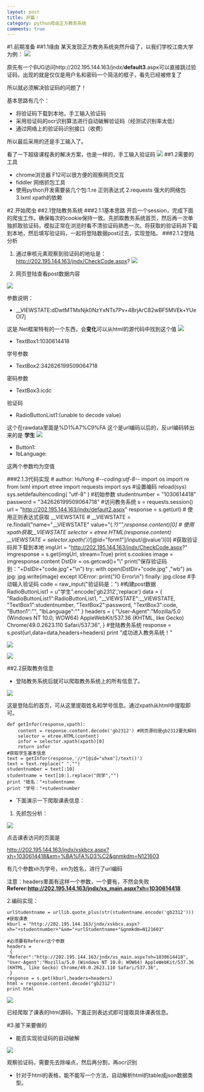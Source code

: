 ```yaml
---
layout: post
title: 开篇！
category: python爬虫正方教务系统
comments: true
---
```

#1.前期准备
##1.1缘由
某天发现正方教务系统突然升级了，以我们学校江南大学为例：
![](http://simplebrightman.github.io/blog/images/spider/1.JPG)

原先有一个BUG访问http://202.195.144.163/jndx/**default3**.aspx可以直接跳过验证码，出现的就是仅仅是用户名和密码一个简洁的框子，看先已经被修复了

所以就必须解决验证码的问题了！

基本思路有几个：

* 将验证码下载到本地，手工输入验证码
* 采用验证码的ocr识别算法进行自动破解验证码（经测试识别率太低）
* 通过网络上的验证码识别接口（收费）

所以最后采用的还是手工输入了。

看了一下超级课程表的解决方案，也是一样的，手工输入验证码
![](http://simplebrightman.github.io/blog/images/spider/2.png)
##1.2需要的工具
* chrome浏览器 F12可以很方便的观察网页交互
* fiddler 网络抓包工具
* 使用python开发需要装几个包:1.re 正则表达式 2.requests 强大的网络包 3.lxml xpath的依赖

#2.开始爬虫
##2.1登陆教务系统
###2.1.1基本思路
开启一个session，完成下面的爬虫工作。确保每次的cookie保持一致。先抓取教务系统首页，然后再一次单独抓取验证码，模拟正常在浏览时看不清验证码熟悉一次。将获取的验证码并下载到本地，然后填写验证码，一起将登陆数据post过去，实现登陆。
###2.1.2登陆分析
1. 通过审核元素观察到验证码的地址是：http://202.195.144.163/jndx/CheckCode.aspx?
![](http://simplebrightman.github.io/blog/images/spider/code.JPG)


2. 网页登陆查看post数据内容


![](http://simplebrightman.github.io/blog/images/spider/post.JPG)

参数说明：

* __VIEWSTATE:dDwtMTMxNjk0NzYxNTs7Pv+4BrjArC82wBF5MVEk+YUeOI7j 

这是.Net框架特有的一个东西，会**变化**可以从html的源代码中找到这个值
![](http://simplebrightman.github.io/blog/images/spider/Net.JPG)

* TextBox1:1030614418

学号参数

* TextBox2:342626199509064718

密码参数

* TextBox3:icdc

验证码

* RadioButtonList1:(unable to decode value)

这个在rawdata里面是%D1%A7%C9%FA 这个是url编码以后的，反url编码转出来的是 **学生**
![](http://simplebrightman.github.io/blog/images/spider/3.JPG)

* Button1:
* lbLanguage:

这两个参数均为空值

###2.1.3代码实现
	# author: HuYong
	#-*-coding:utf-8-*-
	import os
	import re
	from lxml import etree
	import requests
	import sys
	#设置编码
	reload(sys)
	sys.setdefaultencoding( "utf-8" )
	#初始参数
	studentnumber = "1030614418"
	password = "342626199509064718"
	#访问教务系统
	s = requests.session()
	url = "http://202.195.144.163/jndx/default2.aspx"
	response = s.get(url)
	# 使用正则表达式获取 __VIEWSTATE
	# __VIEWSTATE = re.findall("name=\"__VIEWSTATE\" value=\"(.*?)\"",response.content)[0]
	# 使用xpath获取__VIEWSTATE
	selector = etree.HTML(response.content)
	__VIEWSTATE = selector.xpath('//*[@id="form1"]/input/@value')[0]
	#获取验证码并下载到本地
	imgUrl = "http://202.195.144.163/jndx/CheckCode.aspx?"
	imgresponse = s.get(imgUrl, stream=True)
	print s.cookies
	image = imgresponse.content
	DstDir = os.getcwd()+"\\"
	print("保存验证码到："+DstDir+"code.jpg"+"\n")
	try:
	    with open(DstDir+"code.jpg" ,"wb") as jpg:
	        jpg.write(image)
	except IOError:
	    print("IO Error\n")
	finally:
	    jpg.close
	#手动输入验证码
	code = raw_input("验证码是：")
	#构建post数据
	RadioButtonList1 = u"学生".encode('gb2312','replace')
	data = {
	"RadioButtonList1":RadioButtonList1,
	"__VIEWSTATE":__VIEWSTATE,
	"TextBox1":studentnumber,
	"TextBox2":password,
	"TextBox3":code,
	"Button1":"",
	"lbLanguage":""
	}
	headers = {
	    "User-Agent":"Mozilla/5.0 (Windows NT 10.0; WOW64) AppleWebKit/537.36 (KHTML, like Gecko) Chrome/49.0.2623.110 Safari/537.36",
	}
	#登陆教务系统
	response = s.post(url,data=data,headers=headers)
	print "成功进入教务系统！"

![](http://simplebrightman.github.io/blog/images/spider/4.JPG)

![](http://simplebrightman.github.io/blog/images/spider/5.JPG)

##2.2获取教务信息
* 登陆教务系统后就可以爬取教务系统上的所有信息了。

![](http://simplebrightman.github.io/blog/images/spider/6.JPG)

这是登陆后的首页，可从这里提取姓名和学号信息。通过xpath从html中提取即可。

	def getInfor(response,xpath):
	    content = response.content.decode('gb2312') #网页源码是gb2312要先解码
	    selector = etree.HTML(content)
	    infor = selector.xpath(xpath)[0]
	    return infor
	#获取学生基本信息
	text = getInfor(response,'//*[@id="xhxm"]/text()')
	text = text.replace(" ","")
	studentnumber = text[:10]
	studentname = text[10:].replace("同学","")
	print "姓名："+studentname
	print "学号："+studentnumber

* 下面演示一下爬取课表信息：
1. 先抓包分析：

![](http://simplebrightman.github.io/blog/images/spider/7.JPG)

点击课表访问的页面是

http://202.195.144.163/jndx/xskbcx.aspx?xh=1030614418&xm=%BA%FA%D3%C2&gnmkdm=N121603

有几个参数xh为学号，xm为姓名，进行了url编码

注意：headers里面有这样一个参数，一个要有，不然会失败
**Referer:http://202.195.144.163/jndx/xs_main.aspx?xh=1030614418**

2.编码实现：

	urlStudentname = urllib.quote_plus(str(studentname.encode('gb2312')))
	#获取课表
	kburl = "http://202.195.144.163/jndx/xskbcx.aspx?xh="+studentnumber+"&xm="+urlStudentname+"&gnmkdm=N121603"
	
	#必须要有Referer这个参数
	headers =
	 {
	"Referer":"http://202.195.144.163/jndx/xs_main.aspx?xh=1030614418",
	"User-Agent":"Mozilla/5.0 (Windows NT 10.0; WOW64) AppleWebKit/537.36 (KHTML, like Gecko) Chrome/49.0.2623.110 Safari/537.36",
	 }
	response = s.get(kburl,headers=headers)
	html = response.content.decode("gb2312")
	print html

![](http://simplebrightman.github.io/blog/images/spider/8.JPG)

已经爬取了课表的html源码，下面正则表达式即可提取具体课表信息。

#3.接下来要做的
* 能否实现验证码的自动破解

![](http://simplebrightman.github.io/blog/images/spider/9.JPG)

观察验证码，需要先去除噪点，然后再分割，再ocr识别

* 针对于html的表格，能不能写一个方法，自动解析html的table成json数据类型。







